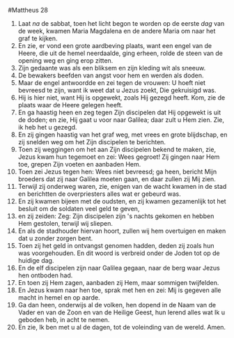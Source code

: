 #Mattheus 28
1. Laat *na* de sabbat, toen het licht begon te worden op de eerste *dag* van de week, kwamen Maria Magdalena en de andere Maria om naar het graf te kijken.
2. En zie, er vond een grote aardbeving plaats, want een engel van de Heere, die uit de hemel neerdaalde, ging erheen, rolde de steen van de opening weg en ging erop zitten.
3. Zijn gedaante was als een bliksem en zijn kleding wit als sneeuw.
4. De bewakers beefden van angst voor hem en werden als doden.
5. Maar de engel antwoordde en zei tegen de vrouwen: U hoeft niet bevreesd te zijn, want ik weet dat u Jezus zoekt, Die gekruisigd was.
6. Hij is hier niet, want Hij is opgewekt, zoals Hij gezegd heeft. Kom, zie de plaats waar de Heere gelegen heeft.
7. En ga haastig heen en zeg tegen Zijn discipelen dat Hij opgewekt is uit de doden; en zie, Hij gaat u voor naar Galilea; daar zult u Hem zien. Zie, ik heb het u gezegd.
8. En zij gingen haastig van het graf weg, met vrees en grote blijdschap, en zij snelden weg om het Zijn discipelen te berichten.
9. Toen zij weggingen om het aan Zijn discipelen bekend te maken, zie, Jezus kwam hun tegemoet en zei: Wees gegroet! Zij gingen naar Hem toe, grepen Zijn voeten en aanbaden Hem.
10. Toen zei Jezus tegen hen: Wees niet bevreesd; ga heen, bericht Mijn broeders dat zij naar Galilea moeten gaan, en daar zullen zij Mij zien.
11. Terwijl zij onderweg waren, zie, enigen van de wacht kwamen in de stad en berichtten de overpriesters alles wat er gebeurd was.
12. En zij kwamen bijeen met de oudsten, en zij kwamen gezamenlijk tot het besluit om de soldaten veel geld te geven,
13. en zij zeiden: Zeg: Zijn discipelen zijn 's nachts gekomen en hebben Hem gestolen, terwijl wij sliepen.
14. En als de stadhouder hiervan hoort, zullen wij hem overtuigen en maken dat u zonder zorgen bent.
15. Toen zij het geld in ontvangst genomen hadden, deden zij zoals hun was voorgehouden. En dit woord is verbreid onder de Joden tot op de huidige dag.
16. En de elf discipelen zijn naar Galilea gegaan, naar de berg waar Jezus hen ontboden had.
17. En toen zij Hem zagen, aanbaden zij Hem, maar sommigen twijfelden.
18. En Jezus kwam naar hen toe, sprak met hen en zei: Mij is gegeven alle macht in hemel en op aarde.
19. Ga dan heen, onderwijs al de volken, hen dopend in de Naam van de Vader en van de Zoon en van de Heilige Geest, hun lerend alles wat Ik u geboden heb, in acht te nemen.
20. En zie, Ik ben met u al de dagen, tot de voleinding van de wereld. Amen.
